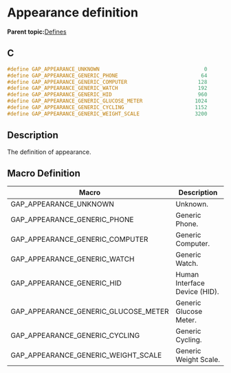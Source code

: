 # Appearance definition

**Parent topic:**[Defines](GUID-FB430BFE-A9A9-473D-A588-1240BBD25ADD.md)

## C

```c
#define GAP_APPEARANCE_UNKNOWN                                  0
#define GAP_APPEARANCE_GENERIC_PHONE                           64
#define GAP_APPEARANCE_GENERIC_COMPUTER                       128
#define GAP_APPEARANCE_GENERIC_WATCH                          192
#define GAP_APPEARANCE_GENERIC_HID                            960
#define GAP_APPEARANCE_GENERIC_GLUCOSE_METER                 1024
#define GAP_APPEARANCE_GENERIC_CYCLING                       1152
#define GAP_APPEARANCE_GENERIC_WEIGHT_SCALE                  3200
```

## Description

The definition of appearance.

## Macro Definition

|Macro|Description|
|-----|-----------|
|GAP\_APPEARANCE\_UNKNOWN|Unknown.|
|GAP\_APPEARANCE\_GENERIC\_PHONE|Generic Phone.|
|GAP\_APPEARANCE\_GENERIC\_COMPUTER|Generic Computer.|
|GAP\_APPEARANCE\_GENERIC\_WATCH|Generic Watch.|
|GAP\_APPEARANCE\_GENERIC\_HID|Human Interface Device \(HID\).|
|GAP\_APPEARANCE\_GENERIC\_GLUCOSE\_METER|Generic Glucose Meter.|
|GAP\_APPEARANCE\_GENERIC\_CYCLING|Generic Cycling.|
|GAP\_APPEARANCE\_GENERIC\_WEIGHT\_SCALE|Generic Weight Scale.|

